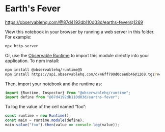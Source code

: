 # Earth's Fever

https://observablehq.com/@87d4192db110d03d/earths-fever@1269

View this notebook in your browser by running a web server in this folder. For
example:

~~~sh
npx http-server
~~~

Or, use the [Observable Runtime](https://github.com/observablehq/runtime) to
import this module directly into your application. To npm install:

~~~sh
npm install @observablehq/runtime@5
npm install https://api.observablehq.com/d/46ff790d0cee8b46@1269.tgz?v=3
~~~

Then, import your notebook and the runtime as:

~~~js
import {Runtime, Inspector} from "@observablehq/runtime";
import define from "@87d4192db110d03d/earths-fever";
~~~

To log the value of the cell named “foo”:

~~~js
const runtime = new Runtime();
const main = runtime.module(define);
main.value("foo").then(value => console.log(value));
~~~
